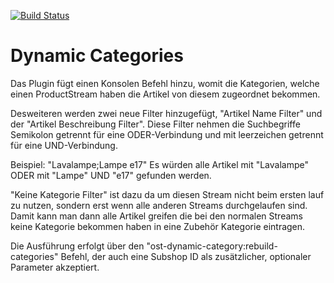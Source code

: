 [![Build Status](https://travis-ci.org/Einrichtungshaus-Ostermann/ost-dynamic-categories.svg?branch=master)](https://travis-ci.org/Einrichtungshaus-Ostermann/ost-dynamic-categories)
# Dynamic Categories
Das Plugin fügt einen Konsolen Befehl hinzu, womit die Kategorien, welche einen ProductStream haben die Artikel von 
diesem zugeordnet bekommen.

Desweiteren werden zwei neue Filter hinzugefügt, "Artikel Name Filter" und der "Artikel Beschreibung Filter". Diese 
Filter nehmen die Suchbegriffe Semikolon getrennt für eine ODER-Verbindung und mit leerzeichen getrennt für eine 
UND-Verbindung.

Beispiel: "Lavalampe;Lampe e17" Es würden alle Artikel mit "Lavalampe" ODER mit "Lampe" UND "e17" gefunden werden.

"Keine Kategorie Filter" ist dazu da um diesen Stream nicht beim ersten lauf zu nutzen, sondern erst wenn alle
anderen Streams durchgelaufen sind. Damit kann man dann alle Artikel greifen die bei den normalen Streams keine 
Kategorie bekommen haben in eine Zubehör Kategorie eintragen.

Die Ausführung erfolgt über den "ost-dynamic-category:rebuild-categories" Befehl, der auch eine Subshop ID
als zusätzlicher, optionaler Parameter akzeptiert.